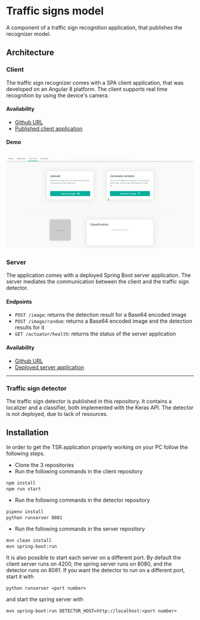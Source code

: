 # Traffic signs model
A component of a traffic sign recognition application, that publishes the recognizer model.
## Architecture
### Client
The traffic sign recognizer comes with a SPA client application, that was developed on an Angular 8 platform. The client
supports real time recognition by using the device's camera.
#### Availability
- [Github URL](https://github.com/bizmut32/traffic-signs-client)
- [Published client application](https://trafficsigns.netlify.app/)
#### Demo
![Demo](docs/client-pc-demo.gif)
---
### Server
The application comes with a deployed Spring Boot server application. The server mediates the communication between the
client and the traffic sign detector.
#### Endpoints
- `POST /image`: returns the detection result for a Base64 encoded image
- `POST /image/random`: returns a Base64 encoded image and the detection results for it
- `GET /actuator/health`: returns the status of the server application
#### Availability
- [Github URL](https://github.com/bizmut32/traffic-sign-server)
- [Deployed server application](https://traffic-sign-server.herokuapp.com/)
---
### Traffic sign detector
The traffic sign detector is published in this repository. It contains a localizer and a classifier, both 
implemented with the Keras API. The detector is not deployed, due to lack of resources.
## Installation
In order to get the TSR application properly working on your PC follow the following steps.
- Clone the 3 repositories
- Run the following commands in the client repository
```shell script
npm install
npm run start
```
- Run the following commands in the detector repository
```shell script
pipenv install
python runserver 8081
```
- Run the following commands in the server repository
```shell script
mvn clean install
mvn spring-boot:run
```
It is also possible to start each server on a different port. By default the client server runs on 4200, the spring 
server runs on 8080, and the detector runs on 8081.
If you want the detector to run on a different port, start it with
```shell script
python runserver <port number>
```
and start the spring server with
```shell script
mvn spring-boot:run DETECTOR_HOST=http://localhost:<port number>
```